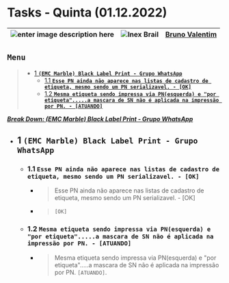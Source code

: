 # Tasks - Quinta (01.12.2022)

| ![enter image description here](https://www.foxconn.com.br/img/logo.png) | ![Inex Brail](https://www.inexbr.com.br/wp-content/uploads/2022/07/logo-inex-azul.png) | [Bruno Valentim](mailto:Bruno.Valentim@inex.com.br) |
| :----------------------------------------------------------------------- | :------------------------------------------------------------------------------------: | :-------------------------------------------------- |

## **`Menu`**  
> - [1 **`(EMC Marble) Black Label Print - Grupo WhatsApp`**](#1-(EMC-Marble)-Black-Label-Print-Chamados_Produção-Reportados-em-23/11)  
>   - [1.1 **`Esse PN ainda não aparece nas listas de cadastro de etiqueta, mesmo sendo um PN serializavel. - [OK]`**](#1.1) 
>   - [1.2 **`Mesma etiqueta sendo impressa via PN(esquerda) e "por etiqueta".....a mascara de SN não é aplicada na impressão por PN. - [ATUANDO]`**](#1.2) 

[_**Break Down: (EMC Marble) Black Label Print - Grupo WhatsApp**_](https://docs.google.com/spreadsheets/d/1Wcqmv0OqzgxhtmjfUVfZ44trVqjhYAnF_IKMvYcMPao/edit#gid=0)  
- ## 1 **`(EMC Marble) Black Label Print - Grupo WhatsApp`**
  - ### 1.1 **`Esse PN ainda não aparece nas listas de cadastro de etiqueta, mesmo sendo um PN serializavel. - [OK]`**
      - > Esse PN ainda não aparece nas listas de cadastro de etiqueta, mesmo sendo um PN serializavel. - [OK]
      - > `[OK]`
  - ### 1.2 **`Mesma etiqueta sendo impressa via PN(esquerda) e "por etiqueta".....a mascara de SN não é aplicada na impressão por PN. - [ATUANDO]`**
      - > Mesma etiqueta sendo impressa via PN(esquerda) e "por etiqueta".....a mascara de SN não é aplicada na impressão por PN. `[ATUANDO]`.
